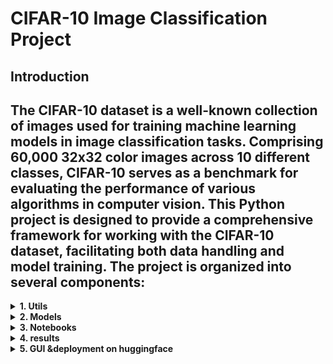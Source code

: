 # CIFAR-10 Image Classification Project

## Introduction

The CIFAR-10 dataset is a well-known collection of images used for training machine learning models in image classification tasks. Comprising 60,000 32x32 color images across 10 different classes, CIFAR-10 serves as a benchmark for evaluating the performance of various algorithms in computer vision.
This Python project is designed to provide a comprehensive framework for working with the CIFAR-10 dataset, facilitating both data handling and model training. The project is organized into several components:
---

<details>

<summary><strong>1. Utils</strong></summary>


<details>

<summary><strong>1-utlis/download_handle_data.py</strong></summary>


This file contains functions for downloading and extracting CIFAR-10 dataset files.



## Functions

### `download_data(url)`
Downloads a `.tar.gz` file from a given URL and saves it locally.

- **Parameters**:
  - `url` (str): URL of the file to download.

- **Process**:
  - Checks if the `data` directory and the `.tar.gz` file already exist.
  - Downloads the file if it doesn't exist.

---

### `extract_cifar10_data(directory)`
Extracts the contents of the downloaded `.tar.gz` file into the specified directory.

- **Parameters**:
  - `directory` (str): Path to extract the contents of the `.tar.gz` file.

- **Process**:
  - Verifies the `.tar.gz` file exists.
  - Extracts the file into the provided directory.

---

## Class: `ConvertDataToImages`

This class handles the conversion of CIFAR-10 dataset batches from binary format to image files, organized into directories based on labels.

### Attributes:
- `labels_dict` (dict): Maps label indices to label names.
- `batch_data` (list): Holds image data for a batch.
- `batch_labels` (list): Holds the labels for images.
- `batch_filenames` (list): Holds filenames of images.
- `labels_names` (list): Stores label names from metadata.

---

### `__init__()`
Initializes the class with empty attributes for labels, data, and filenames.

---

### `load_label_names(meta_file_path)`
Loads the label names from a metadata file.

- **Parameters**:
  - `meta_file_path` (str): Path to the metadata file.

---

### `create_images_folder()`
Creates a directory structure for saving images based on their labels.

- **Process**:
  - Creates an `images` directory with subdirectories named after labels.

---

### `create_image_labels_to_string()`
Creates a dictionary mapping label indices to label names.

---

### `load_batch(file_path)`
Loads a batch of CIFAR-10 data.

- **Parameters**:
  - `file_path` (str): Path to the CIFAR-10 batch file.

---

### `convert_data_to_images(names_paths, end_file)`
Converts image data to images and saves them to the disk.

- **Parameters**:
  - `names_paths` (str): Path to save image names and labels.
  - `end_file` (int): Format indicator for saving labels.

---

### `run(batch_paths, names_paths, end_file)`
Executes the full conversion process: loads data, creates directories, and saves images.

- **Parameters**:
  - `batch_paths` (str): Path to the CIFAR-10 batch file.
  - `names_paths` (str): Path to save image names and labels.
  - `end_file` (int): Format indicator for saving labels.

- **Returns**:
  - `dict`: Mapping of label indices to label names.


---
</details>

<details>
<summary><strong>2-utlis/load_patchs.py</strong></summary>


This file defines functions for model creation, training, evaluation, and prediction using TensorFlow/Keras. It includes several deep learning models (custom CNN, MobileNetV2, VGG16), custom F1 score metric, and utilities for training multiple models and predicting using a trained model. 




## Functions:

### `load_paths_labels(path)`
Loads image paths and corresponding labels from a specified text file.

- **Parameters**:
  - `path` (str): File path to the text file containing image paths and labels.
- **Returns**:
  - `paths_labels` (list): List of image paths and labels.

---

### `handle_images_path_and_labels(paths_labels)`
Processes the paths and labels, generating a list of image paths and corresponding labels.

- **Parameters**:
  - `paths_labels` (list): List of image names and labels.
- **Returns**:
  - `paths` (list): List of processed image paths.
  - `labels` (list): List of corresponding image labels.

---

### `get_patch(paths, labels, patch_size)`
Yields patches of image paths and their labels based on the patch size.

- **Parameters**:
  - `paths` (list): List of image paths.
  - `labels` (list): List of corresponding image labels.
  - `patch_size` (int): The size of the patches to divide the data into.
- **Yields**:
  - Tuple of image paths and labels for each patch.

---

### `load_images_patch(paths)`
Loads a batch of images from the given list of paths and converts them to NumPy arrays.

- **Parameters**:
  - `paths` (list): List of image paths to load.
- **Returns**:
  - `images` (np.array): Array of loaded images.

---

### `read_image_labels(path, patch_size, image_shape)`
Reads image names and labels, then generates and preprocesses image patches in a TensorFlow dataset format.

- **Parameters**:
  - `path` (str): File path to the text file containing image paths and labels.
  - `patch_size` (int): The size of the patches to load.
  - `image_shape` (tuple): Shape of the images (height, width).
- **Returns**:
  - `dataset` (tf.data.Dataset): Preprocessed TensorFlow dataset ready for training.

---

### `extract_labels(dataset)`
Extracts labels and images from the TensorFlow dataset.

- **Parameters**:
  - `dataset` (tf.data.Dataset): The TensorFlow dataset containing images and labels.
- **Returns**:
  - `images` (np.array): Array of images from the dataset.
  - `labels` (np.array): Array of corresponding labels from the dataset.

---
</details>



<details>

<summary><strong>3-utlis/model_training_testing.py</strong></summary>


This file defines functions for model creation, training, evaluation, and prediction using TensorFlow/Keras. It includes several deep learning models (custom CNN, MobileNetV2, VGG16), custom F1 score metric, and utilities for training multiple models and predicting using a trained model. 

---

## Functions:

### `custom_f1_score(y_true, y_pred)`
Custom function for calculating F1 score using Keras backend operations. It rounds predictions, calculates precision and recall, and then computes the F1 score.

- **Parameters**:
  - `y_true`: Ground truth labels.
  - `y_pred`: Predicted labels.
- **Returns**:
  - `f1`: The computed F1 score.

---

### `train_and_evaluate_models(models_list, train_dataset, validation_dataset, epochs, batch_size, final_model, l_r=.001, mome=.9)`
Trains a list of models and evaluates their performance on a validation dataset. Optionally returns the best-performing model.

- **Parameters**:
  - `models_list` (list): List of Keras models to be trained.
  - `train_dataset` (tf.data.Dataset): Dataset for training.
  - `validation_dataset` (tf.data.Dataset): Dataset for validation.
  - `epochs` (int): Number of epochs.
  - `batch_size` (int): Batch size.
  - `final_model` (bool): Whether to return the best model.
  - `l_r` (float): Learning rate (default is 0.001).
  - `mome` (float): Momentum (default is 0.9).
- **Returns**:
  - If `final_model` is `True`: Returns the best trained model and training history.
  - Else: Returns a dictionary with model names and their validation accuracy.

---

### `predict(prediction_model, test_dataset)`
Makes predictions using a trained model and evaluates performance using accuracy and F1 score.

- **Parameters**:
  - `prediction_model`: Trained model to use for prediction.
  - `test_dataset` (tf.data.Dataset): Test dataset.
- **Returns**:
  - `model_acc` (float): Accuracy score.
  - `model_f1` (float): F1 score.
  - `predictions` (np.array): Predicted labels.
  - `labels` (np.array): True labels.

---

## Model Definitions:

### `model_1()`
Defines a custom Convolutional Neural Network (CNN) with several Conv2D, MaxPooling, Dropout, and Dense layers. The final layer has 10 outputs for classification.

- **Returns**:
  - `model` (tf.keras.Model): A compiled CNN model.

---

### `model_2(image_shape, class_len=10)`
Defines a model based on the pre-trained MobileNetV2. The model uses transfer learning with a custom classification head.

- **Parameters**:
  - `image_shape` (tuple): Input image shape.
  - `class_len` (int): Number of output classes (default is 10).
- **Returns**:
  - `clf` (tf.keras.Model): A compiled MobileNetV2 model with custom layers.

---

### `model_3(image_shape, class_len=10)`
Defines a model based on the pre-trained VGG16. Similar to `model_2`, this uses transfer learning with a custom classification head.

- **Parameters**:
  - `image_shape` (tuple): Input image shape.
  - `class_len` (int): Number of output classes (default is 10).
- **Returns**:
  - `clf` (tf.keras.Model): A compiled VGG16 model with custom layers.
</details>

<details>

<summary><strong>4-utlis/plotting.py</strong></summary>
## Summary of Functions

1. **show_images(images_patch, labels)**
   - **Purpose**: Displays a grid of images with corresponding labels.
   - **Parameters**:
     - `images_patch`: A collection of image arrays to display.
     - `labels`: Labels corresponding to each image in `images_patch`.
   - **Functionality**:
     - The function calculates the number of images per row and column, creates a grid, resizes images, and displays them with the class labels as titles.

2. **plot_accuracy(epoch, history, string="Validation")**
   - **Purpose**: Plots the accuracy and loss for both training and validation over epochs.
   - **Parameters**:
     - `epoch`: Total number of epochs.
     - `history`: History object returned by the model training process.
     - `string`: Custom label for the validation metrics.
   - **Functionality**:
     - Generates two plots: one for accuracy and one for loss, showing the metrics for training and validation data over time.

3. **plot_combined_confusion_heat_map(y_train_act, y_train_pred, y_test_act, y_test_pred, str6="")**
   - **Purpose**: Generates side-by-side confusion matrix heatmaps for training and test datasets.
   - **Parameters**:
     - `y_train_act`: Actual labels for the training set.
     - `y_train_pred`: Predicted labels for the training set.
     - `y_test_act`: Actual labels for the test set.
     - `y_test_pred`: Predicted labels for the test set.
     - `str6`: A custom string for labeling.
   - **Functionality**:
     - Produces two heatmaps showing normalized confusion matrices for both training and test datasets, and saves the plot as a PDF.

</details>


</details>

<details> 
<summary><strong> 2. Models </strong></summary>


### Model Outputs and Results

This folder contains the output models and results from the training process, both in **H5** and **Keras** formats, which can be loaded when needed. 

We trained three models, but the best-performing model is **Model 1**.

### Model Architecture Overview

#### **Model 1: Convolutional Neural Network (CNN)**

A deep convolutional neural network that incorporates several convolutional layers, batch normalization, and dropout for regularization.

- **Architecture**:
- Input (32x32x3)
- Conv2D (32 filters, 3x3, ReLU) 
- BatchNormalization
- Conv2D (32 filters, 3x3, ReLU) 
- BatchNormalization ↓ MaxPool2D (2x2) 
- Dropout (20%) ↓ Conv2D (64 filters, 3x3, ReLU) 
- BatchNormalization 
- Conv2D (64 filters, 3x3, ReLU) 
- BatchNormalization 
- MaxPool2D (2x2) 
- Dropout (30%) 
- Conv2D (128 filters, 3x3, ReLU) 
- BatchNormalization 
- Conv2D (128 filters, 3x3, ReLU)
- BatchNormalization
- MaxPool2D (2x2) 
- Dropout (40%) 
- Flatten 
- Dense (128, ReLU) 
- BatchNormalization 
- Dropout (50%) 
- Output (10 classes, Softmax)

```
def model_1():
  model = Sequential()
  model.add(
      Conv2D(32, (3, 3), activation='relu', kernel_initializer='he_uniform', padding='same', input_shape=(32, 32, 3)))
  model.add(BatchNormalization())
  model.add(Conv2D(32, (3, 3), activation='relu', kernel_initializer='he_uniform', padding='same'))
  model.add(BatchNormalization())
  model.add(MaxPool2D((2, 2)))
  model.add(Dropout(0.2))
  model.add(Conv2D(64, (3, 3), activation='relu', kernel_initializer='he_uniform', padding='same'))
  model.add(BatchNormalization())
  model.add(Conv2D(64, (3, 3), activation='relu', kernel_initializer='he_uniform', padding='same'))
  model.add(BatchNormalization())
  model.add(MaxPool2D((2, 2)))
  model.add(Dropout(0.3))
  model.add(Conv2D(128, (3, 3), activation='relu', kernel_initializer='he_uniform', padding='same'))
  model.add(BatchNormalization())
  model.add(Conv2D(128, (3, 3), activation='relu', kernel_initializer='he_uniform', padding='same'))
  model.add(BatchNormalization())
  model.add(MaxPool2D((2, 2)))
  model.add(Dropout(0.4))
  model.add(Flatten())
  model.add(Dense(128, activation='relu', kernel_initializer='he_uniform'))
  model.add(BatchNormalization())
  model.add(Dropout(0.5))
  model.add(Dense(10, activation='softmax'))

  return model
  
```
---

**Model 2: MobileNetV2**
A lightweight model that leverages depthwise separable convolutions to minimize the number of parameters while maintaining performance.

- Input (32x32x3)

- MobileNetV2 (pre-trained on ImageNet)

- GlobalAveragePooling2D

- Dense (512, ReLU)

- Output (10 classes, Softmax)

```
def model_2(image_shape, class_len=10):
    base_model = MobileNetV2(input_shape=(32, 32, 3), include_top=False, weights='imagenet')
    base_model.trainable = False

    clf = Sequential([
        InputLayer(input_shape=image_shape),  # 32x32x3 images
        base_model,
        GlobalAveragePooling2D(),
        Dense(512, activation='relu'),
        Dense(class_len, activation='softmax')
    ])

    return clf
    
```
---

**Model 3: VGG16**
A classic deep learning model known for its simplicity and depth, which has shown great performance in various tasks.

architecture:

- Input (32x32x3)
- VGG16 (pre-trained on ImageNet)
- GlobalAveragePooling2D
- Output (10 classes, Softmax)

```
def model_3(image_shape, class_len=10):
    base_model = VGG16(input_shape=(32, 32, 3), include_top=False, weights='imagenet')
    base_model.trainable = False

    clf = Sequential([
        InputLayer(input_shape=image_shape),  # 32x32x3 images
        base_model,
        GlobalAveragePooling2D(),
        Dense(class_len, activation='softmax')
    ])

    return clf
    
   ```

</details>





<details> <summary><strong>3. Notebooks</strong></summary>  

1. **`download_handle_data`**: Handles downloading and extracting the CIFAR-10 dataset into images using the utility scripts.
2. **`train_test_data`**: Used for training the models, selecting the best-performing one, testing, and generating coverage reports. </details>


<details>
<summary><strong>4. results</strong></summary>

## Model Performance

- **Accuracy**: 0.8567  
- **F1-Score**: 0.8557  

### Classification Report:
| Label      | Precision | Recall  | F1-Score | Support |
|------------|-----------|---------|----------|---------|
| Airplane   | 0.89      | 0.87    | 0.88     | 1000    |
| Automobile | 0.95      | 0.91    | 0.93     | 1000    |
| Bird       | 0.81      | 0.77    | 0.79     | 1000    |
| Cat        | 0.78      | 0.68    | 0.72     | 1000    |
| Deer       | 0.81      | 0.87    | 0.84     | 1000    |
| Dog        | 0.78      | 0.79    | 0.79     | 1000    |
| Frog       | 0.83      | 0.93    | 0.88     | 1000    |
| Horse      | 0.91      | 0.89    | 0.90     | 1000    |
| Ship       | 0.92      | 0.93    | 0.92     | 1000    |
| Truck      | 0.89      | 0.93    | 0.91     | 1000    |

- **Overall Accuracy**: 0.86  
- **Macro Average**: 0.86  
- **Weighted Average**: 0.86  


### Confusion Matrix:

For a visual representation, refer to the confusion matrix image: ![here](images/4.png).

</details>



<details>
<summary><strong>5. GUI &deployment on huggingface</strong></summary>

A Gradio GUI provides a user-friendly interface to deploy the model and visualize the output. It displays an interactive histogram showing the percentage distribution of each class and highlights the predicted class. You can try the model on Hugging Face [**here**](https://huggingface.co/spaces/abdulrahman245/CIFAR-10).

### 1.GUI 
![GUI](images/1.png)

### 2.Classify a deer
![Classify a deer](images/2.png)

### 3.Classify a car as automobile (main class of cars)
![Classify a car as automobile](images/3.png)

</details>

</details>





